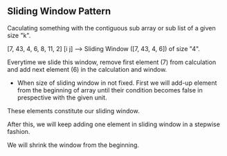 ## Sliding Window Pattern

Caculating something with the contiguous sub array or sub list of a given size "k".

[7, 43, 4, 6, 8, 11, 2]
[i         j] --> Sliding Window ([7, 43, 4, 6]) of size "4".

Everytime we slide this window, remove first element (7) from calculation and add next element (6) in the calculation and window.

* When size of sliding window in not fixed.
First we will add-up element from the beginning of array until their condition becomes false in prespective with the given unit.

These elements constitute our sliding window.

After this, we will keep adding one element in sliding window in a stepwise fashion.

We will shrink the window from the beginning.